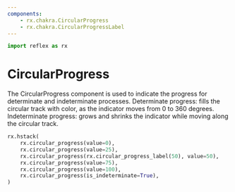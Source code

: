 ```yaml
---
components:
    - rx.chakra.CircularProgress
    - rx.chakra.CircularProgressLabel
---
```


```python exec
import reflex as rx
```

# CircularProgress

The CircularProgress component is used to indicate the progress for determinate and indeterminate processes. 
Determinate progress: fills the circular track with color, as the indicator moves from 0 to 360 degrees. 
Indeterminate progress: grows and shrinks the indicator while moving along the circular track.

```python demo
rx.hstack(
    rx.circular_progress(value=0),
    rx.circular_progress(value=25),
    rx.circular_progress(rx.circular_progress_label(50), value=50),
    rx.circular_progress(value=75),
    rx.circular_progress(value=100),
    rx.circular_progress(is_indeterminate=True),
)
```
